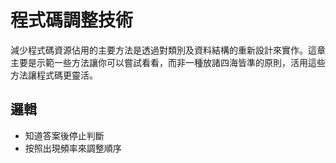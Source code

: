 # 程式碼調整技術
減少程式碼資源佔用的主要方法是透過對類別及資料結構的重新設計來實作。這章主要是示範一些方法讓你可以嘗試看看，而非一種放諸四海皆準的原則，活用這些方法讓程式碼更靈活。
## 邏輯
* 知道答案後停止判斷
* 按照出現頻率來調整順序

<!--stackedit_data:
eyJoaXN0b3J5IjpbNDkwMTcyNDM2LC00MTA5NTYyNjldfQ==
-->